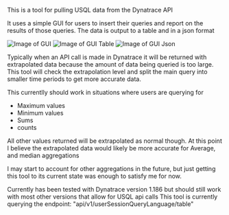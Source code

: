This is a tool for pulling USQL data from the Dynatrace API

It uses a simple GUI for users to insert their queries and report on the results of those queries.
The data is output to a table and in a json format

![Image of GUI](https://i.imgur.com/tVOYBnt.png)
![Image of GUI Table](https://i.imgur.com/0m2HclZ.png)
![Image of GUI Json](https://i.imgur.com/GxMndY5.png)

Typically when an API call is made in Dynatrace it will be returned with extrapolated data because the amount of data being queried is too large.
This tool will check the extrapolation level and split the main query into smaller time periods to get more accurate data.

This currentlly should work in situations where users are querying for
- Maximum values
- Minimum values
- Sums
- counts

All other values returned will be extrapolated as normal though. At this point I believe the extrapolated data would likely be more accurate for Average, and median aggregations

I may start to account for other aggregations in the future, but just getting this tool to its current state was enough to satisfy me for now.

Currently has been tested with Dynatrace version 1.186 but should still work with most other versions that allow for USQL api calls
This tool is currently querying the endpoint: "api/v1/userSessionQueryLanguage/table"